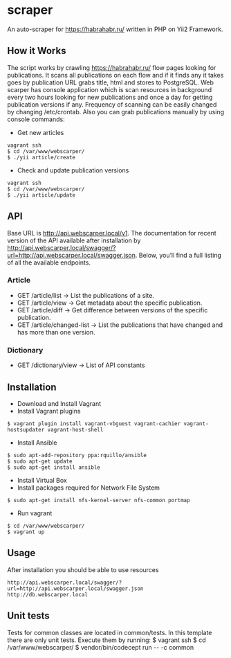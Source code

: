 scraper
=======
An auto-scraper for https://habrahabr.ru/ written in PHP on Yii2 Framework.

## How it Works

The script works by crawling https://habrahabr.ru/ flow pages looking for publications.
It scans all publications on each flow and if it finds any it takes goes by publication URL grabs title, html and stores to PostgreSQL.
Web scarper has console application which is scan resources in background every two hours looking for new publications and once a day for getting publication versions if any.
Frequency of scanning can be easily changed by changing /etc/crontab.
Also you can grab publications manually by using console commands:
* Get new articles
```
vagrant ssh
$ cd /var/www/webscarper/
$ ./yii article/create
```
* Check and update publication versions
```
vagrant ssh
$ cd /var/www/webscarper/
$ ./yii article/update
```

## API
Base URL is http://api.webscarper.local/v1.
The documentation for recent version of the API available after installation by http://api.webscarper.local/swagger/?url=http://api.webscarper.local/swagger.json.
Below, you’ll find a full listing of all the available endpoints.

### Article

* GET /article/list          -> List the publications of a site.
* GET /article/view          -> Get metadata about the specific publication.
* GET /article/diff          -> Get difference between versions of the specific publication.
* GET /article/changed-list  -> List the publications that have changed and has more than one version.

### Dictionary
* GET /dictionary/view       -> List of API constants

## Installation

* Download and Install Vagrant
* Install Vagrant plugins
```
$ vagrant plugin install vagrant-vbguest vagrant-cachier vagrant-hostsupdater vagrant-host-shell
```
* Install Ansible
```
$ sudo apt-add-repository ppa:rquillo/ansible
$ sudo apt-get update
$ sudo apt-get install ansible
```
* Install Virtual Box
* Install packages required for Network File System
```
$ sudo apt-get install nfs-kernel-server nfs-common portmap
```
* Run vagrant
```
$ cd /var/www/webscarper/
$ vagrant up
```

## Usage

After installation you should be able to use resources
```
http://api.webscarper.local/swagger/?url=http://api.webscarper.local/swagger.json
http://db.webscarper.local
```

## Unit tests

Tests for common classes are located in common/tests. In this template there are only unit tests. Execute them by running:
$ vagrant ssh
$ cd /var/www/webscarper/
$ vendor/bin/codecept run -- -c common
